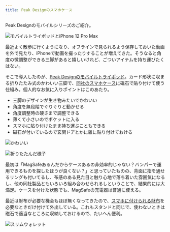 ```yaml
---
title: Peak Designのスマホケース
---
```

Peak Designのモバイルシリーズのご紹介。

![](https://lh4.googleusercontent.com/fvvRwHAwkgE0O6iIlBVVk9BbLKvL7R6EF4WDFIgwwUV4I7PCRiDtvpWtfLCo5d4slo4-pMACg0vjBVK-dIWiQ5xbpWPxhfrvCH9PQ_9KqAYul-JqmIYA-LOarScMirZ10HrsK43R2dA-RSJb9Dpopw "モバイルトライポッドとiPhone 12 Pro Max")

最近よく散歩に行くようになり、オフラインで見られるよう保存しておいた動画を外で見たり、iPhoneで動画を撮ったりすることが増えてきた。そうなると角度の微調整ができる三脚があると嬉しいけれど、ごついアイテムを持ち運びたくはない。

そこで導入したのが、[Peak Designのモバイルトライポッド](https://www.amazon.co.jp/dp/B09FRZPLL3)。カード形状に収まる折りたたみ式のかわいい三脚で、[同社のスマホケース](https://www.amazon.co.jp/dp/B09FP3HP7Z?)に磁石で貼り付けて使う仕組み。個人的なお気に入りポイントはこのあたり。

*   三脚のデザインが生き物みたいでかわいい
*   角度を無段階でぐりぐりと動かせる
*   角度調整時の硬さまで調整できる
*   薄くて小さいのでポケットに入る
*   スマホに貼り付けたまま持ち運ぶこともできる
*   磁石が付いているので玄関ドアとかに雑に貼り付けておける

![](https://lh4.googleusercontent.com/2hOlbdCaWX3KcoTVP4rJvkd3PKFLrvtnVP8ZJTrE-sTb0KgygNEIVlPmqAcrjC5AEI4qICSGwjT9UbbvfP1vfOrDarX0rjyP7dhGkhUEQrLxbr4IAZ7CLdt744UrSzWf9viSYp84A4GpJg404tt-tQ "かわいい")

![](https://lh3.googleusercontent.com/5CDEHmp7UzxClWZBHG9ix-uVGt88830vFn3XjuplgeO0W6_k95d6tgoZR5wP78mNATOsEk-ulaUCt3heBN9zdu_4FxLZ6DOB2kWTFbFmyPyxnYj_Ah4YriHBwyceDR6-qnEMaAzxm-iDXcyHoXmGFQ "折りたたんだ様子")

最初は「MagSafeあるんだからケースあるの非効率的じゃない？バンパーで運用できるものを探したほうが良くない？」と思っていたものの、背面に指を通せるリングも付いてるし、布感のある見た目と触り心地で落ち着いた雰囲気になるし、他の同社製品ともいろいろ組み合わせられるしということで、結果的には大満足。ケースを付けた状態でも、MagSafeの充電器は普通に使える。

最近は財布が必要な機会もほぼ無くなってきたので、[スマホに付けられる財布](https://www.amazon.co.jp/dp/B09FSGW671)を必要なときだけ付けて外出している。これもスタンドと同じで、使わないときは磁石で適当なところに収納しておけるので、たいへん便利。

![](https://lh5.googleusercontent.com/7L3NaeUTzW-8Xyxz4LDTNXkkgbj-lo6PrIW44U3dofY4BK2fe-BxvLatY9kno7CZgpZB4eABOiX0cUb2okAHIFqs62EF1Kr7FYKGm1wvPWi2HBM4Q1GOs2to3hOpQWz2a-IXXihZBhta9qXR2404pQ "スリムウォレット")
